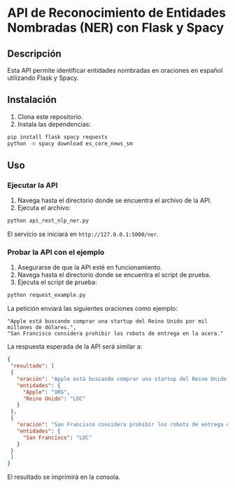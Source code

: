 # API de Reconocimiento de Entidades Nombradas (NER) con Flask y Spacy

## Descripción

Esta API permite identificar entidades nombradas en oraciones en español utilizando Flask y Spacy.

## Instalación

1. Clona este repositorio.
2. Instala las dependencias:

```bash
pip install flask spacy requests
python -m spacy download es_core_news_sm
```

## Uso

### Ejecutar la API

1. Navega hasta el directorio donde se encuentra el archivo de la API.
2. Ejecuta el archivo:

```bash
python api_rest_nlp_ner.py
```

El servicio se iniciará en `http://127.0.0.1:5000/ner`.

### Probar la API con el ejemplo

1. Asegurarse de que la API esté en funcionamiento.
2. Navega hasta el directorio donde se encuentra el script de prueba.
3. Ejecuta el script de prueba:

```bash
python request_example.py
```

La petición enviará las siguientes oraciones como ejemplo:

```
"Apple está buscando comprar una startup del Reino Unido por mil millones de dólares.",
"San Francisco considera prohibir los robots de entrega en la acera."
```

La respuesta esperada de la API será similar a:

```json
{
 "resultado": [
 {
   "oración": "Apple está buscando comprar una startup del Reino Unido por mil millones de dólares.",
   "entidades": {
     "Apple": "ORG",
     "Reino Unido": "LOC"
   }
 },
 {
   "oración": "San Francisco considera prohibir los robots de entrega en la acera.",
   "entidades": {
     "San Francisco": "LOC"
   }
 }
 ]
}
```

El resultado se imprimirá en la consola.
